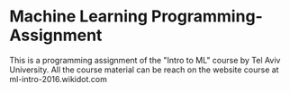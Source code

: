 # Machine Learning Programming-Assignment

This is a programming assignment of the "Intro to ML" course by Tel Aviv University.
All the course material can be reach on the website course at ml-intro-2016.wikidot.com
